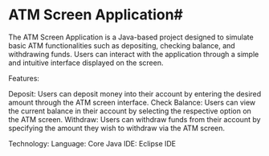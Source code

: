 # ATM Screen Application#
 
The ATM Screen Application is a Java-based project designed to simulate basic ATM functionalities such as depositing, checking balance, and withdrawing funds.
Users can interact with the application through a simple and intuitive interface displayed on the screen.

Features:

Deposit: Users can deposit money into their account by entering the desired amount through the ATM screen interface.
Check Balance: Users can view the current balance in their account by selecting the respective option on the ATM screen.
Withdraw: Users can withdraw funds from their account by specifying the amount they wish to withdraw via the ATM screen.

Technology:
Language: Core Java
IDE: Eclipse IDE

